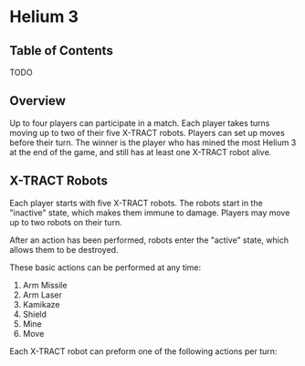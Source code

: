 # Helium 3

## Table of Contents

TODO

## Overview

Up to four players can participate in a match. Each player takes turns moving up to two of their five X-TRACT robots. Players can set up moves before their turn. The winner is the player who has mined the most Helium 3 at the end of the game, and still has at least one X-TRACT robot alive.

## X-TRACT Robots

Each player starts with five X-TRACT robots. The robots start in the "inactive" state, which makes them immune to damage. Players may move up to two robots on their turn.

After an action has been performed, robots enter the "active" state, which allows them to be destroyed.

These basic actions can be performed at any time:

1. Arm Missile
2. Arm Laser
3. Kamikaze
4. Shield
5. Mine
6. Move

Each X-TRACT robot can preform one of the following actions per turn:
